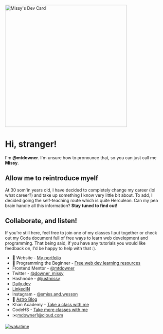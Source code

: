 <a href="https://app.daily.dev/missy"><img src="https://api.daily.dev/devcards/2aa01cfdf1824c9ca794bde689464ea1.png?r=qcy" width="400" alt="Missy's Dev Card"/></a>

# Hi, stranger! #
I'm __@mtdowner__. I'm unsure how to pronounce that, so you can just call me __Missy__.

## Allow me to reintroduce myelf ##
At 30 som'in years old, I have decided to completely change my career (lol what career?) and take up something I know very little bit about. To add, I decided going the self-teaching route which is quite Herculean. Can my pea brain handle all this information? __Stay tuned to find out!__

## Collaborate, and listen! ##
 If you're still here, feel free to join one of my classes I put together or check out my Coda document full of free ways to learn web development and programming. That being said, if you have any tutorials you would like feedback on, I'd be happy to help with that :).


- 📝 Website - [My portfolio](https://www.mtdowner.github.io/)
- 📕 Programming the Beginner - [Free web dev learning resources](https://www.coda.com/freebeginners/)
- Frontend Mentor - [@mtdowner](https://www.frontendmentor.io/profile/mtdowner/)
- Twitter - [@downer_missy](https://www.twitter.com/downer_missy/)
- Hashnode - [@justmissy](https://www.messymissy.hasnode.dev/)
- [Daily.dev](https://app.daily.dev/missy/)
- [LinkedIN](https://linkedin.com/in/melissa-downer/)
- Instagram - [@smiss.and.wesson](https://instagram.com/smiss.and.wesson/)
- 🚀 [Astro Blog](https://messyweb-c5d62z7ag-mtdowner.vercel.app)
- Khan Academy - [Take a class with me](https://www.khanacademy.org/join/VMYNR8RS/)
- CodeHS - [Take more classes with me]()
- ✉️mdowner1@cloud.com


[![wakatime](https://wakatime.com/badge/user/88be785a-6b81-4f8e-ae20-b474ce075699.svg)](https://wakatime.com/@88be785a-6b81-4f8e-ae20-b474ce075699)

